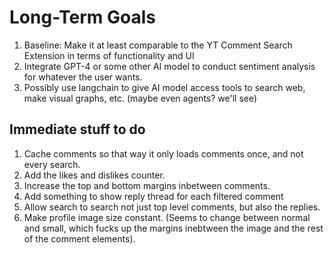 # Long-Term Goals

1. Baseline: Make it at least comparable to the YT Comment Search Extension in terms of functionality and UI
2. Integrate GPT-4 or some other AI model to conduct sentiment analysis for whatever the user wants.
3. Possibly use langchain to give AI model access tools to search web, make visual graphs, etc. (maybe even agents? we'll see)

## Immediate stuff to do

1. Cache comments so that way it only loads comments once, and not every search.
2. Add the likes and dislikes counter.
3. Increase the top and bottom margins inbetween comments.
4. Add something to show reply thread for each filtered comment
5. Allow search to search not just top level comments, but also the replies.
6. Make profile image size constant. (Seems to change between normal and small, which fucks up the margins inebtween the image and the rest of the comment elements).
